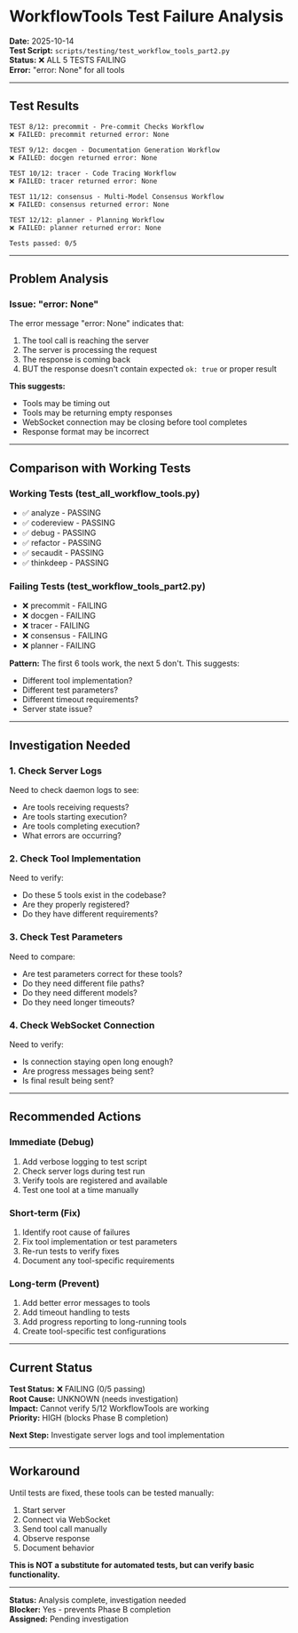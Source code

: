# WorkflowTools Test Failure Analysis

**Date:** 2025-10-14  
**Test Script:** `scripts/testing/test_workflow_tools_part2.py`  
**Status:** ❌ ALL 5 TESTS FAILING  
**Error:** "error: None" for all tools  

---

## Test Results

```
TEST 8/12: precommit - Pre-commit Checks Workflow
❌ FAILED: precommit returned error: None

TEST 9/12: docgen - Documentation Generation Workflow
❌ FAILED: docgen returned error: None

TEST 10/12: tracer - Code Tracing Workflow
❌ FAILED: tracer returned error: None

TEST 11/12: consensus - Multi-Model Consensus Workflow
❌ FAILED: consensus returned error: None

TEST 12/12: planner - Planning Workflow
❌ FAILED: planner returned error: None

Tests passed: 0/5
```

---

## Problem Analysis

### Issue: "error: None"

The error message "error: None" indicates that:
1. The tool call is reaching the server
2. The server is processing the request
3. The response is coming back
4. BUT the response doesn't contain expected `ok: true` or proper result

**This suggests:**
- Tools may be timing out
- Tools may be returning empty responses
- WebSocket connection may be closing before tool completes
- Response format may be incorrect

---

## Comparison with Working Tests

### Working Tests (test_all_workflow_tools.py)
- ✅ analyze - PASSING
- ✅ codereview - PASSING
- ✅ debug - PASSING
- ✅ refactor - PASSING
- ✅ secaudit - PASSING
- ✅ thinkdeep - PASSING

### Failing Tests (test_workflow_tools_part2.py)
- ❌ precommit - FAILING
- ❌ docgen - FAILING
- ❌ tracer - FAILING
- ❌ consensus - FAILING
- ❌ planner - FAILING

**Pattern:** The first 6 tools work, the next 5 don't. This suggests:
- Different tool implementation?
- Different test parameters?
- Different timeout requirements?
- Server state issue?

---

## Investigation Needed

### 1. Check Server Logs
Need to check daemon logs to see:
- Are tools receiving requests?
- Are tools starting execution?
- Are tools completing execution?
- What errors are occurring?

### 2. Check Tool Implementation
Need to verify:
- Do these 5 tools exist in the codebase?
- Are they properly registered?
- Do they have different requirements?

### 3. Check Test Parameters
Need to compare:
- Are test parameters correct for these tools?
- Do they need different file paths?
- Do they need different models?
- Do they need longer timeouts?

### 4. Check WebSocket Connection
Need to verify:
- Is connection staying open long enough?
- Are progress messages being sent?
- Is final result being sent?

---

## Recommended Actions

### Immediate (Debug)
1. Add verbose logging to test script
2. Check server logs during test run
3. Verify tools are registered and available
4. Test one tool at a time manually

### Short-term (Fix)
1. Identify root cause of failures
2. Fix tool implementation or test parameters
3. Re-run tests to verify fixes
4. Document any tool-specific requirements

### Long-term (Prevent)
1. Add better error messages to tools
2. Add timeout handling to tests
3. Add progress reporting to long-running tools
4. Create tool-specific test configurations

---

## Current Status

**Test Status:** ❌ FAILING (0/5 passing)  
**Root Cause:** UNKNOWN (needs investigation)  
**Impact:** Cannot verify 5/12 WorkflowTools are working  
**Priority:** HIGH (blocks Phase B completion)  

**Next Step:** Investigate server logs and tool implementation

---

## Workaround

Until tests are fixed, these tools can be tested manually:
1. Start server
2. Connect via WebSocket
3. Send tool call manually
4. Observe response
5. Document behavior

**This is NOT a substitute for automated tests, but can verify basic functionality.**

---

**Status:** Analysis complete, investigation needed  
**Blocker:** Yes - prevents Phase B completion  
**Assigned:** Pending investigation

